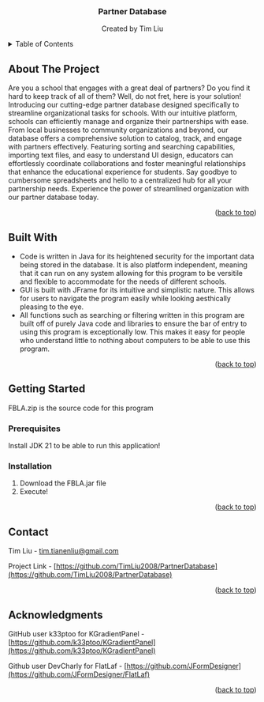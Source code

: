 <br />
<div align="center">

  </a>

  <h3 align="center">Partner Database</h3>

  <p align="center">
    Created by Tim Liu

</div>

<!-- TABLE OF CONTENTS -->
<details>
  <summary>Table of Contents</summary>
  <ol>
    <li>
      <a href="#about-the-project">About The Project</a>
      <ul>
        <li><a href="#built-with">Built With</a></li>
      </ul>
    </li>
    <li>
      <a href="#getting-started">Getting Started</a>
      <ul>
        <li><a href="#prerequisites">Prerequisites</a></li>
        <li><a href="#installation">Installation</a></li>
      </ul>
    </li>
    <li><a href="#acknowledgments">Acknowledgments</a></li>
  </ol>
</details>



<!-- ABOUT THE PROJECT -->
## About The Project

Are you a school that engages with a great deal of partners? Do you find it hard to keep track of all of them? Well, do not fret, here is your solution! Introducing our cutting-edge partner database designed specifically to streamline organizational tasks for schools. With our intuitive platform, schools can efficiently manage and organize their partnerships with ease. From local businesses to community organizations and beyond, our database offers a comprehensive solution to catalog, track, and engage with partners effectively. Featuring sorting and searching capabilities, importing text files, and easy to understand UI design, educators can effortlessly coordinate collaborations and foster meaningful relationships that enhance the educational experience for students. Say goodbye to cumbersome spreadsheets and hello to a centralized hub for all your partnership needs. Experience the power of streamlined organization with our partner database today.

<p align="right">(<a href="#readme-top">back to top</a>)</p>



## Built With

* Code is written in Java for its heightened security for the important data being stored in the database. It is also platform independent, meaning that it can run on any system allowing for this program to be versitile and flexible to accommodate for the needs of different schools.
* GUI is built with JFrame for its intuitive and simplistic nature. This allows for users to navigate the program easily while looking aesthically pleasing to the eye.
* All functions such as searching or filtering written in this program are built off of purely Java code and libraries to ensure the bar of entry to using this program is exceptionally low. This makes it easy for people who understand little to nothing about computers to be able to use this program. 

<p align="right">(<a href="#readme-top">back to top</a>)</p>


<!-- GETTING STARTED -->
## Getting Started

FBLA.zip is the source code for this program

### Prerequisites

Install JDK 21 to be able to run this application!

### Installation

1. Download the FBLA.jar file
2. Execute!


<p align="right">(<a href="#readme-top">back to top</a>)</p>




<!-- CONTACT -->
## Contact

Tim Liu - tim.tianenliu@gmail.com

Project Link - [https://github.com/TimLiu2008/PartnerDatabase](https://github.com/TimLiu2008/PartnerDatabase)

<p align="right">(<a href="#readme-top">back to top</a>)</p>



<!-- ACKNOWLEDGMENTS -->
## Acknowledgments

GitHub user k33ptoo for KGradientPanel - [https://github.com/k33ptoo/KGradientPanel](https://github.com/k33ptoo/KGradientPanel)

Github user DevCharly for FlatLaf - [https://github.com/JFormDesigner](https://github.com/JFormDesigner/FlatLaf)

<p align="right">(<a href="#readme-top">back to top</a>)</p>

